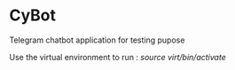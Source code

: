 # CyBot
Telegram chatbot application for testing pupose



Use the virtual environment to run : _source virt/bin/activate_


